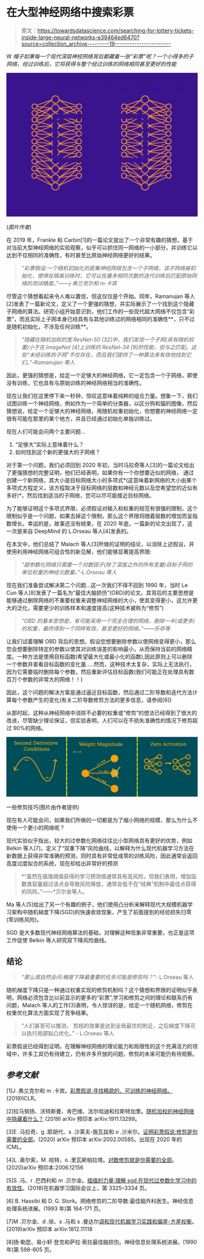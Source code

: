 # 在大型神经网络中搜索彩票

> 原文：<https://towardsdatascience.com/searching-for-lottery-tickets-inside-large-neural-networks-e39464ed6470?source=collection_archive---------19----------------------->

W *帽子如果每一个现代深层神经网络背后都藏着一张“彩票”呢？一个小得多的子网络，经过训练后，它将获得与整个经过训练的网络相同甚至更好的性能*

![](img/9d93512b5b5bcb09e730ba8bb11cf278.png)

(*图片作者*)

在 2019 年，Frankle 和 Carbin[1]的一篇论文提出了一个非常有趣的猜想，基于对当前大型神经网络的实验观察，似乎可以抓住同一网络的一小部分，并训练它以达到不仅相同的准确性，有时甚至比原始神经网络更好的结果。

> *“彩票假设:一个随机初始化的密集神经网络包含一个子网络，该子网络被初始化，使得在隔离训练时，它可以在最多相同次数的迭代训练后匹配原始网络的测试精度。”——j·弗兰克尔和 m·卡宾*

尽管这个猜想看起来令人难以置信，但这仅仅是个开始。同年，Ramanujan 等人[2]发表了一篇新论文，定义了一个更强的猜想，并实际展示了一个找到这个隐藏子网络的算法。研究小组开始意识到，他们工作的一些现代超大网络不仅包含“彩票”，而且实际上子网本身已经具有与其他训练过的网络相同的准确性**，只不过是随机初始化，不涉及任何训练**。

> *“隐藏在随机加权的宽 ResNet-50 [32]中，我们发现一个子网(具有随机权重)小于在 ImageNet [4]上训练的 ResNet-34 [9]的性能，但与之匹配。这些“未经训练的子网”不仅存在，而且我们提供了一种算法来有效地找到它们。”-Ramanujan 等人*

因此，更强的猜想是，给定一个足够大的神经网络，它一定包含一个子网络，即使没有训练，它也具有与原始训练的神经网络相当的准确性。

现在让我们在这里停下来一秒钟，惊叹这意味着纯粹的组合力量。想象一下，我们试图训练一个神经网络，例如作为一个简单的分类器，以区分狗和猫的图像，然后猜想说，给定一个足够大的神经网络，用随机权重初始化，你想要的神经网络一定很有可能在那里的某个地方，并且已经通过初始化单独训练过。

现在人们可能会问两个主要问题…

1.  “足够大”实际上意味着什么？
2.  如何找到这个新的更强大的子网络？

对于第一个问题，我们必须回到 2020 年初，当时马拉奇等人[3]的一篇论文给出了更强猜想的完整证明，他们已经表明，如果你有一个你想要近似的网络， 通过创建一个新网络，其大小是目标网络大小的多项式*(这意味着新网络的大小由某个多项式方程定义，该方程取决于目标网络的层数和神经元数以及您希望您的近似有多好)*，然后找到适当的子网络，您可以尽可能接近目标网络。

为了能够证明这个多项式界限，必须假设对输入和权重的规范有很强的限制，这个限制似乎是一个问题，如果去掉这个限制，那么这个界限将随着层数的增加而呈指数增长。幸运的是，故事还没有结束，在 2020 年底，一篇新的论文出现了，这一次是来自 DeepMind 的 L.Orseau 等人[4]发表的。

在本文中，他们总结了 Malach 等人[3]所做的证明的结论，以消除上述假设，并使用利用神经网络可组合性的新见解，他们能够显著提高界限:

> *“超参数化网络只需要一个对数因子(除了深度之外的所有变量)目标子网的单位权重的神经元数量。”-L.Orseau 等人*

现在我们准备尝试解决第二个问题…这一次我们不得不回到 1990 年，当时 Le Cun 等人[8]发表了一篇名为“最佳大脑损伤”(OBD)的论文。其背后的主要思想是能够通过删除网络的不重要权重来调整神经网络的大小，使其变得更小，这允许更大的泛化，需要更少的训练样本和速度提高(这种技术被称为“修剪”)

> *“OBD 的基本思想是，有可能采用一个完全合理的网络，删除一半(或更多)的权重，最终得到一个同样有效，甚至更好的网络。”——乐存等*

让我们试着理解 OBD 背后的思想。假设您想要删除参数以使网络变得更小，那么您会想要删除特定的参数以使其对训练误差的影响最小，从而保持当前的网络精度。一种方法是使用目标函数(希望最大化或最小化的函数),因此原则上可以删除一个参数并查看目标函数的变化量…..然而，这种技术太复杂，实际上无法执行，因为它需要临时删除每个参数，然后重新评估目标函数(我们可能正在处理具有数百万个参数的非常大的网络！！)

因此，这个问题的解决方案是通过逼近目标函数，然后通过二阶导数和迭代方法计算每个参数产生的变化(有关二阶导数修剪方法的更多信息，请参阅[6])

从那时起，这种从神经网络中消除不必要的权重或“修剪”的想法已经得到了很大的改进，尽管缺少理论保证，但实验表明，人们可以在不损失准确性的情况下修剪超过 90%的网络。

![](img/acb4e71ca5f862d3065e0f27054838f2.png)

一些修剪技巧(图片由作者提供)

现在有人可能会问，如果我们所做的一切都是为了缩小网络的规模，那么为什么不使用一个更小的网络呢？

现代实验似乎指出，较大的过参数化网络往往比小型网络具有更好的优势，例如 Belkin 等人[7]。定义了“双重下降”风险曲线，以解释为什么现代机器学习方法在新数据上获得非常准确的预测，同时具有非常低或零的训练风险，因此通常会返回高度过度拟合的系统，现在却给出非常好的预测

> *“虽然在插值阈值获得的学习预测值通常具有高风险，但我们表明，增加函数类容量超过该点会导致风险降低，通常会低于在“经典”机制中最佳点获得的风险。”——*贝尔金等人。

Ma 等人[5]给出了另一个有趣的例子，他们使用凸分析来解释现代大规模机器学习架构中随机梯度下降(SGD)的快速收敛现象，产生了前面提到的经验损失归零(零训练风险)。

SGD 是大多数现代神经网络算法的基础，对理解这种现象非常重要，也正是这项工作促使 Belkin 等人研究双下降风险曲线。

## 结论

> *“那么很自然会问:梯度下降最重要的任务可能是修剪吗？”-* L.Orseau 等人

随机梯度下降只是一种通过权重实现的修剪机制吗？这个猜想和界限的证明似乎表明，网络必须包含比以前显示的更多的“彩票”,学习和修剪之间的理论和联系仍有问题，Malach 等人的工作[3]表明，令人惊讶的是，给定一个随机网络，修剪在权重优化算法方面实现了竞争结果。

> “人们甚至可以推测，
> 剪枝的效果是达到全局最优的附近，之后梯度下降可以执行局部拟凸优化。” *-* L.Orseau 等人

彩票假说已经得到证明，在理解神经网络的理论能力和局限性的这个充满活力的领域中，许多工具仍有待建立，仍有许多开放的问题，修剪的未来可能仍有待观察。

## ***参考文献***

[1]J .弗兰克尔和 m .卡宾。[彩票假说:寻找稀疏的、可训练的神经网络。](https://arxiv.org/abs/1803.03635)(2019)ICLR。

[2]拉马努扬、沃特斯曼、肯巴维、法尔哈迪和拉斯特加里。[随机加权的神经网络中隐藏着什么？](https://arxiv.org/abs/1911.13299) (2019) arXiv 预印本 arXiv:1911.13299。

[3]E .马拉奇、g .耶胡代、s .沙莱夫-施瓦兹和 o .沙米尔。[证明彩票假说:修剪是你需要的全部](https://arxiv.org/abs/2002.00585)。(2020) arXiv 预印本 arXiv:2002.00585。出现在 2020 年的 ICML。

[4]L .奥尔索，M .哈特，o .里瓦斯帕拉塔。[对数修剪就是你需要的全部](https://arxiv.org/abs/2006.12156)。(2020)arXiv 预印本:2006.12156

[5]S .马、r .巴西利和 m .贝尔金。[插值的力量:理解 sgd 在现代过参数化学习中的有效性](https://arxiv.org/abs/1712.06559)。(2018)在机器学习国际会议上，第 3325–3334 页。

[6] B. Hassibi 和 D. G. Stork。网络修剪的二阶导数:最佳脑外科医生。神经信息处理系统进展。(1993 年)第 164-171 页。

[7]M .贝尔金、d .徐、s .马和 s .曼达尔[调和现代机器学习实践和偏差-方差权衡](https://arxiv.org/abs/1812.11118)。(2019)arXiv 预印本 arXiv:1812.11118

[8]扬·勒昆、易小轩·登克和萨拉·索拉最佳脑损伤。神经信息处理系统进展。(1990 年)第 598-605 页。